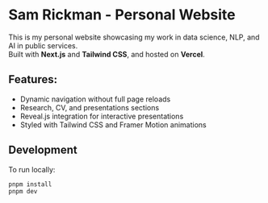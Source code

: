 # Sam Rickman - Personal Website

This is my personal website showcasing my work in data science, NLP, and AI in public services.  
Built with **Next.js** and **Tailwind CSS**, and hosted on **Vercel**.

## Features:
- Dynamic navigation without full page reloads
- Research, CV, and presentations sections
- Reveal.js integration for interactive presentations
- Styled with Tailwind CSS and Framer Motion animations

## Development
To run locally:

```bash
pnpm install
pnpm dev
```